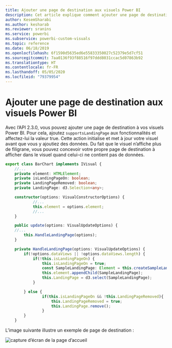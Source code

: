 ```yaml
---
title: Ajouter une page de destination aux visuels Power BI
description: Cet article explique comment ajouter une page de destination aux visuels Power BI.
author: KesemSharabi
ms.author: kesharab
ms.reviewer: sranins
ms.service: powerbi
ms.subservice: powerbi-custom-visuals
ms.topic: reference
ms.date: 06/18/2019
ms.openlocfilehash: 6f1590d5635ed6e55833350027c52379e5d7cf51
ms.sourcegitcommit: 7aa0136f93f88516f97ddd8031ccac5d07863b92
ms.translationtype: HT
ms.contentlocale: fr-FR
ms.lasthandoff: 05/05/2020
ms.locfileid: "79379954"
---
```

# <a name="add-a-landing-page-to-your-power-bi-visuals"></a>Ajouter une page de destination aux visuels Power BI

Avec l’API 2.3.0, vous pouvez ajouter une page de destination à vos visuels Power BI. Pour cela, ajoutez `supportsLandingPage` aux fonctionnalités et affectez-lui la valeur true. Cette action initialise et met à jour votre visuel avant que vous y ajoutiez des données. Du fait que le visuel n’affiche plus de filigrane, vous pouvez concevoir votre propre page de destination à afficher dans le visuel quand celui-ci ne contient pas de données.

```typescript
export class BarChart implements IVisual {
    //...
    private element: HTMLElement;
    private isLandingPageOn: boolean;
    private LandingPageRemoved: boolean;
    private LandingPage: d3.Selection<any>;

    constructor(options: VisualConstructorOptions) {
            //...
            this.element = options.element;
            //...
    }

    public update(options: VisualUpdateOptions) {
    //...
        this.HandleLandingPage(options);
    }

    private HandleLandingPage(options: VisualUpdateOptions) {
        if(!options.dataViews || !options.dataViews.length) {
            if(!this.isLandingPageOn) {
                this.isLandingPageOn = true;
                const SampleLandingPage: Element = this.createSampleLandingPage(); //create a landing page
                this.element.appendChild(SampleLandingPage);
                this.LandingPage = d3.select(SampleLandingPage);
            }

        } else {
                if(this.isLandingPageOn && !this.LandingPageRemoved){
                    this.LandingPageRemoved = true;
                    this.LandingPage.remove();
                }
        }
    }
```

L’image suivante illustre un exemple de page de destination :

![capture d’écran de la page d’accueil](media/landing-page/app-landing-page.png)
